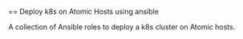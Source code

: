 == Deploy k8s on Atomic Hosts using ansible

A collection of Ansible roles to deploy a k8s cluster on Atomic hosts.
